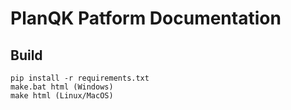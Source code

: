 # PlanQK Patform Documentation

## Build

```
pip install -r requirements.txt
make.bat html (Windows)
make html (Linux/MacOS)
```